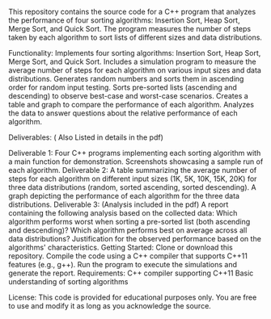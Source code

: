 This repository contains the source code for a C++ program that analyzes the performance of four sorting algorithms: 
Insertion Sort, Heap Sort, Merge Sort, and Quick Sort. The program measures the number of steps taken by each algorithm to sort lists of different sizes and data distributions.

Functionality:
Implements four sorting algorithms: Insertion Sort, Heap Sort, Merge Sort, and Quick Sort.
Includes a simulation program to measure the average number of steps for each algorithm on various input sizes and data distributions.
Generates random numbers and sorts them in ascending order for random input testing.
Sorts pre-sorted lists (ascending and descending) to observe best-case and worst-case scenarios.
Creates a table and graph to compare the performance of each algorithm.
Analyzes the data to answer questions about the relative performance of each algorithm.

Deliverables: ( Also Listed in details in the pdf)

Deliverable 1:
Four C++ programs implementing each sorting algorithm with a main function for demonstration.
Screenshots showcasing a sample run of each algorithm.
Deliverable 2:
A table summarizing the average number of steps for each algorithm on different input sizes (1K, 5K, 10K, 15K, 20K) for three data distributions (random, sorted ascending, sorted descending).
A graph depicting the performance of each algorithm for the three data distributions.
Deliverable 3: (Analysis included in the pdf)
A report containing the following analysis based on the collected data:
Which algorithm performs worst when sorting a pre-sorted list (both ascending and descending)?
Which algorithm performs best on average across all data distributions?
Justification for the observed performance based on the algorithms' characteristics.
Getting Started:
Clone or download this repository.
Compile the code using a C++ compiler that supports C++11 features (e.g., g++).
Run the program to execute the simulations and generate the report.
Requirements:
C++ compiler supporting C++11
Basic understanding of sorting algorithms

License:
This code is provided for educational purposes only. You are free to use and modify it as long as you acknowledge the source.
